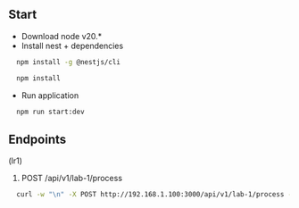## Start

- Download node v20.*
- Install nest + dependencies

```bash
  npm install -g @nestjs/cli
```

```bash
  npm install
```

- Run application

```bash
  npm run start:dev
```

## Endpoints

(lr1) 

  1. POST /api/v1/lab-1/process
```bash
  curl -w "\n" -X POST http://192.168.1.100:3000/api/v1/lab-1/process -H "Content-Type: application/json" -d '{"ip": "192.168.1.100"}'
```